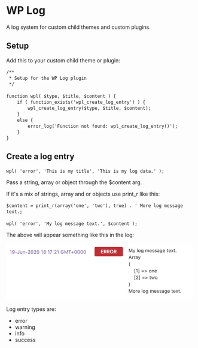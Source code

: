 # WP Log
A log system for custom child themes and custom plugins.



## Setup
Add this to your custom child theme or plugin:
    
    /**
     * Setup for the WP Log plugin
     */
    
    function wpl( $type, $title, $content ) {
        if ( function_exists('wpl_create_log_entry') ) {
            wpl_create_log_entry($type, $title, $content);
        }
        else {
            error_log('Function not found: wpl_create_log_entry()');
        }
    }


## Create a log entry 

    wpl( 'error', 'This is my title', 'This is my log data.' );

Pass a string, array or object through the $content arg.
    
If it's a mix of strings, array and or objects use print_r like this:
    
    $content = print_r(array('one', 'two'), true) . ' More log message text.;
    
    wpl( 'error', 'My log message text.', $content );
    

The above will appear something like this in the log:

![WPL error screenshot](wpl-error-readme-screenshot.png "WPL error screenshot")

Log entry types are:
 - error
 - warning
 - info
 - success
